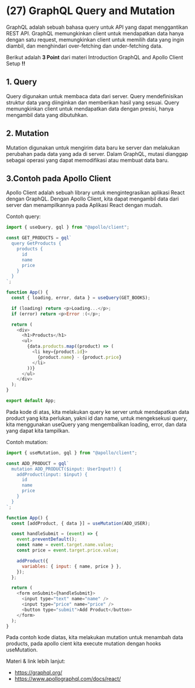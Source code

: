 # **(27) GraphQL Query and Mutation**

GraphQL adalah sebuah bahasa query untuk API yang dapat menggantikan REST API. GraphQL memungkinkan client untuk mendapatkan data hanya dengan satu request, memungkinkan client untuk memilih data yang ingin diambil, dan menghindari over-fetching dan under-fetching data.

Berikut adalah **3 Point** dari materi Introduction GraphQL and Apollo Client Setup **‼️**

## **1. Query**

Query digunakan untuk membaca data dari server. Query mendefinisikan struktur data yang diinginkan dan memberikan hasil yang sesuai. Query memungkinkan client untuk mendapatkan data dengan presisi, hanya mengambil data yang dibutuhkan.

## **2. Mutation**

Mutation digunakan untuk mengirim data baru ke server dan melakukan perubahan pada data yang ada di server. Dalam GraphQL, mutasi dianggap sebagai operasi yang dapat memodifikasi atau membuat data baru.

## **3.Contoh pada Apollo Client**

Apollo Client adalah sebuah library untuk mengintegrasikan aplikasi React dengan GraphQL. Dengan Apollo Client, kita dapat mengambil data dari server dan menampilkannya pada Aplikasi React dengan mudah.

Contoh query:

```javascript
import { useQuery, gql } from "@apollo/client";

const GET_PRODUCTS = gql`
  query GetProducts {
    products {
      id
      name
      price
    }
  }
`;

function App() {
  const { loading, error, data } = useQuery(GET_BOOKS);

  if (loading) return <p>Loading...</p>;
  if (error) return <p>Error :(</p>;

  return (
    <div>
      <h1>Products</h1>
      <ul>
        {data.products.map((product) => (
          <li key={product.id}>
            {product.name} - {product.price}
          </li>
        ))}
      </ul>
    </div>
  );
}

export default App;
```

Pada kode di atas, kita melakukan query ke server untuk mendapatkan data product yang kita perlukan, yakni id dan name, untuk mengeksekusi query, kita menggunakan useQuery yang mengembalikan loading, error, dan data yang dapat kita tampilkan.

Contoh mutation:

```javascript
import { useMutation, gql } from "@apollo/client";

const ADD_PRODUCT = gql`
  mutation ADD_PRODUCT($input: UserInput!) {
    addProduct(input: $input) {
      id
      name
      price
    }
  }
`;

function App() {
  const [addProduct, { data }] = useMutation(ADD_USER);

  const handleSubmit = (event) => {
    event.preventDefault();
    const name = event.target.name.value;
    const price = event.target.price.value;

    addProduct({
      variables: { input: { name, price } },
    });
  };

  return (
    <form onSubmit={handleSubmit}>
      <input type="text" name="name" />
      <input type="price" name="price" />
      <button type="submit">Add Product</button>
    </form>
  );
}
```

Pada contoh kode diatas, kita melakukan mutation untuk menambah data products, pada apollo cient kita execute mutation dengan hooks useMutation.

Materi & link lebih lanjut:

- https://graphql.org/
- https://www.apollographql.com/docs/react/
